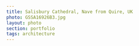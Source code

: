 ```yaml
--- 
title: Salisbury Cathedral, Nave from Quire, UK
photo: GSSA16926B3.jpg 
layout: photo 
section: portfolio 
tags: architecture
---  
```

